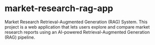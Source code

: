 # market-research-rag-app
Market Research Retrieval-Augmented Generation (RAG) System.  This project is a web application that lets users explore and compare market research reports using an AI-powered Retrieval-Augmented Generation (RAG) pipeline.
